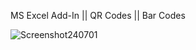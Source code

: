 MS Excel Add-In || QR Codes || Bar Codes

![Screenshot240701](https://github.com/user-attachments/assets/ca917cab-4846-404e-9c9a-babe8c182292)
